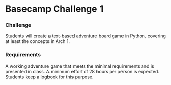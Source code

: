 # Basecamp Challenge 1

### Challenge

Students will create a text-based adventure board game in Python, covering at least the concepts in Arch 1. 

### Requirements

A working adventure game that meets the minimal requirements and is presented in class. A minimum effort of 28 hours per person is expected. Students keep a logbook for this purpose. 